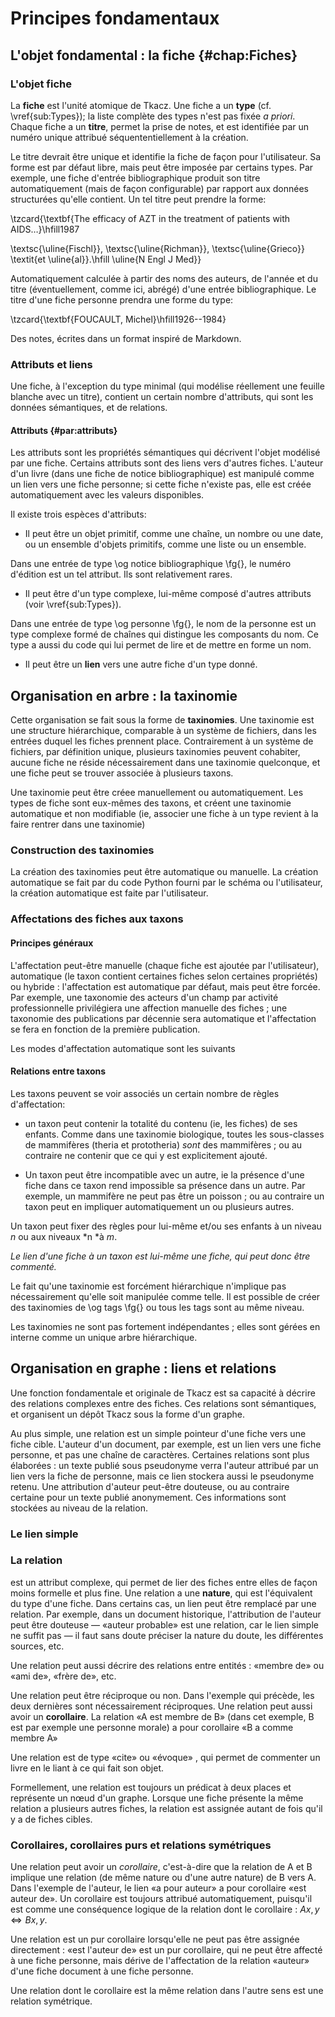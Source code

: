 
# Principes fondamentaux
## L'objet fondamental : la fiche {#chap:Fiches}

### L'objet fiche

La **fiche** est l'unité atomique de Tkacz. Une fiche a un **type**
(cf. \vref{sub:Types}); la liste complète des types n'est pas fixée
*a priori*. Chaque fiche a un **titre**, permet la prise
de notes, et est identifiée par un numéro unique attribué séquententiellement
à la création. 

Le titre devrait être unique et identifie la fiche de façon pour l'utilisateur.
Sa forme est par défaut libre, mais peut être imposée par certains
types. Par exemple, une fiche d'entrée bibliographique produit son
titre automatiquement (mais de façon configurable) par rapport aux
données structurées qu'elle contient. Un tel titre peut prendre la
forme:

\tzcard{\textbf{The efficacy of AZT in the treatment of patients
with AIDS…}\hfill1987

\textsc{\uline{Fischl}}, \textsc{\uline{Richman}}, \textsc{\uline{Grieco}} \textit{et \uline{al}}.\hfill \uline{N
Engl J Med}}

Automatiquement calculée à partir des noms des auteurs, de l'année
et du titre (éventuellement, comme ici, abrégé) d'une entrée bibliographique.
Le titre d'une fiche personne prendra une forme du type:

\tzcard{\textbf{FOUCAULT, Michel}\hfill1926--1984}

Des notes, écrites dans un format inspiré de Markdown.

### Attributs et liens

Une fiche, à l'exception du type minimal (qui modélise réellement
une feuille blanche avec un titre), contient un certain nombre d'attributs,
qui sont les données sémantiques, et de relations.

#### Attributs {#par:attributs}

Les attributs sont les propriétés sémantiques qui décrivent l'objet
modélisé par une fiche. Certains attributs sont des liens vers d'autres
fiches. L'auteur d'un livre (dans une fiche de notice bibliographique)
est manipulé comme un lien vers une fiche personne; si cette fiche
n'existe pas, elle est créée automatiquement avec les valeurs disponibles.

Il existe trois espèces d'attributs:
 -  Il peut être un objet primitif, comme une chaîne, un nombre ou une
date, ou un ensemble d'objets primitifs, comme une liste ou un ensemble.


Dans une entrée de type \og notice bibliographique \fg{}, le numéro
d'édition est un tel attribut. Ils sont relativement rares.

 -  Il peut être d'un type complexe, lui-même composé d'autres attributs
(voir \vref{sub:Types}).


Dans une entrée de type \og personne \fg{}, le nom de la personne
est un type complexe formé de chaînes qui distingue les composants
du nom. Ce type a aussi du code qui lui permet de lire et de mettre
en forme un nom.

 -  Il peut être un **lien** vers une autre fiche d'un type donné. 
 
## Organisation en arbre : la taxinomie

Cette organisation se fait sous la forme de **taxinomies**. Une
taxinomie est une structure hiérarchique, comparable à un système
de fichiers, dans les entrées duquel les fiches prennent place. Contrairement
à un système de fichiers, par définition unique, plusieurs taxinomies
peuvent cohabiter, aucune fiche ne réside nécessairement dans une
taxinomie quelconque, et une fiche peut se trouver associée à plusieurs
taxons.

Une taxinomie peut être créee manuellement ou automatiquement. Les
types de fiche sont eux-mêmes des taxons, et créent une taxinomie
automatique et non modifiable (ie, associer une fiche à un type revient
à la faire rentrer dans une taxinomie)

### Construction des taxinomies

La création des taxinomies peut être automatique ou manuelle. La création automatique se fait par du code Python fourni par le schéma ou l'utilisateur, la création automatique est faite par l'utilisateur.

### Affectations des fiches aux taxons

#### Principes généraux

L'affectation peut-être manuelle (chaque fiche est ajoutée par l'utilisateur), automatique (le taxon contient certaines fiches selon certaines propriétés) ou hybride : l'affectation est automatique par défaut, mais peut être forcée. Par exemple, une taxonomie des acteurs d'un champ par activité professionnelle privilégiera une affection manuelle des fiches ; une taxonomie des publications par décennie sera automatique et l'affectation se fera en fonction de la première publication.

Les modes d'affectation automatique sont les suivants

#### Relations entre taxons

Les taxons peuvent se voir associés un certain nombre de règles d'affectation:

 -  un taxon peut contenir la totalité du contenu (ie, les fiches) de
ses enfants. Comme dans une taxinomie biologique, toutes les sous-classes
de mammifères (theria et prototheria) *sont* des mammifères ;
ou au contraire ne contenir que ce qui y est explicitement ajouté.

 -  Un taxon peut être incompatible avec un autre, ie la présence d'une
fiche dans ce taxon rend impossible sa présence dans un autre. Par
exemple, un mammifère ne peut pas être un poisson ; ou au contraire
un taxon peut en impliquer automatiquement un ou plusieurs autres. 

Un taxon peut fixer des règles pour lui-même et/ou ses enfants à un
niveau *n* ou aux niveaux *n *à *m*.

*Le lien d'une fiche à un taxon est lui-même une fiche, qui peut donc être commenté.*

Le fait qu'une taxinomie est forcément hiérarchique n'implique pas
nécessairement qu'elle soit manipulée comme telle. Il est possible
de créer des taxinomies de \og tags \fg{} ou tous les tags sont
au même niveau.

Les taxinomies ne sont pas fortement indépendantes ; elles sont gérées
en interne comme un unique arbre hiérarchique. 

## Organisation en graphe : liens et relations


Une fonction fondamentale et originale de Tkacz est sa capacité à décrire des relations complexes entre des fiches. Ces relations sont sémantiques, et organisent un dépôt Tkacz sous la forme d'un graphe. 

Au plus simple, une relation est un simple pointeur d'une fiche vers une fiche cible. L'auteur d'un document, par exemple, est un lien vers une fiche personne, et pas une chaîne de caractères. Certaines relations sont plus élaborées : un texte publié sous pseudonyme verra l'auteur attribué par un lien vers la fiche de personne, mais ce lien stockera aussi le pseudonyme retenu. Une attribution d'auteur peut-être douteuse, ou au contraire certaine pour un texte publié anonymement. Ces informations sont stockées au niveau de la relation.



### Le lien simple 


### La relation

est un attribut complexe, qui permet de lier des fiches entre elles
de façon moins formelle et plus fine. Une relation a une **nature**,
qui est l'équivalent du type d'une fiche. Dans certains cas, un lien
peut être remplacé par une relation. Par exemple, dans un document
historique, l'attribution de l'auteur peut être douteuse — «auteur
probable» est une relation, car le lien simple ne suffit pas
— il faut sans doute préciser la nature du doute, les différentes
sources, etc.

Une relation peut aussi décrire des relations entre entités : «membre
de» ou «ami de», «frère de», etc.

Une relation peut être réciproque ou non. Dans l'exemple qui précède,
les deux dernières sont nécessairement réciproques. Une relation peut
aussi avoir un **corollaire**. La relation «A est membre de B»
(dans cet exemple, B est par exemple une personne morale) a pour corollaire
«B a comme membre A»

Une relation est de type «cite»  ou «évoque» , qui
permet de commenter un livre en le liant à ce qui fait son objet. 

Formellement, une relation est toujours un prédicat à deux places et représente un nœud d'un graphe. Lorsque une fiche présente la même relation a plusieurs autres fiches, la relation est assignée autant de fois qu'il y a de fiches cibles.

### Corollaires, corollaires purs et relations symétriques

Une relation peut avoir un *corollaire*, c'est-à-dire que la relation de A et B implique une relation (de même nature ou d'une autre nature) de B vers A. Dans l'exemple de l'auteur, le lien «a pour auteur» a pour corollaire «est auteur de». Un corollaire est toujours attribué automatiquement, puisqu'il est comme une conséquence logique de la relation dont le corollaire : $Ax,y \iff Bx,y$. 

Une relation est un pur corollaire lorsqu'elle ne peut pas être assignée directement : «est l'auteur de» est un pur corollaire, qui ne peut être affecté à une fiche personne, mais dérive de l'affectation de la relation «auteur» d'une fiche document à une fiche personne.

Une relation dont le corollaire est la même relation dans l'autre sens est une relation symétrique. 
